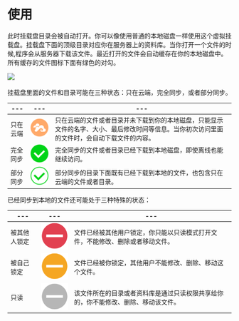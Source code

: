 # 使用

此时挂载盘目录会被自动打开。你可以像使用普通的本地磁盘一样使用这个虚拟挂载盘。挂载盘下面的顶级目录对应你在服务器上的资料库。当你打开一个文件的时候,程序会从服务器下载该文件。最近打开的文件会自动缓存在你的本地磁盘中。所有缓存的文件图标下面有绿色的对勾。

![](./imgs/seadrive/use.png)

挂载盘里面的文件和目录可能在三种状态：只在云端，完全同步，或者部分同步。

|---		|---	|---	|
|---		|---	|---	|
|只在云端	|![](./imgs/cloud.png)	|只在云端的文件或者目录并未下载到你的本地磁盘，只能显示文件的名字、大小、最后修改时间等信息。当你初次访问里面的文件时，会自动下载文件的内容。|
|完全同步	|![](./imgs/synced.png)	|完全同步的文件或者目录已经下载到本地磁盘，即使离线也能继续访问。|
|部分同步	|![](./imgs/partial-synced.png)	|部分同步的目录下面既有已经下载到本地的文件，也包含只在云端的文件或者目录。|

已经同步到本地的文件还可能处于三种特殊的状态：

|---		|---	|---	|
|---		|---	|---	|
|被其他人锁定|![](./imgs/locked.png)	|文件已经被其他用户锁定，你只能以只读模式打开文件，不能修改、删除或者移动文件。|
|被自己锁定	|![](./imgs/locked-by-me.png)	|文件已经被你锁定，其他用户不能修改、删除、移动这个文件。|
|只读		|![](./imgs/read-only.png)	|该文件所在的目录或者资料库是通过只读权限共享给你的，你不能修改、删除、移动该文件。|
